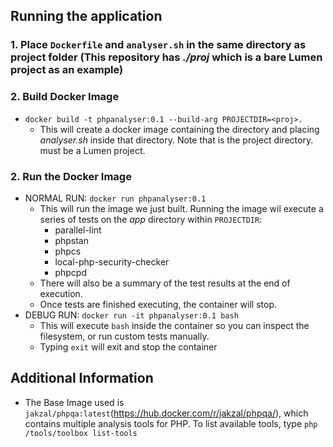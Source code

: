 ## Running the application
### 1. Place `Dockerfile` and `analyser.sh` in the same directory as project folder (This repository has *./proj* which is a bare Lumen project as an example)
### 2. Build Docker Image
- `docker build -t phpanalyser:0.1 --build-arg PROJECTDIR=<proj>.`
  - This will create a docker image containing the <proj> directory and placing *analyser.sh* inside that directory. Note that <proj> is the project directory. <proj> must be a Lumen project.
     
### 2. Run the Docker Image
- NORMAL RUN: `docker run phpanalyser:0.1`
  - This will run the image we just built. Running the image wil execute a series of tests on the *app* directory within `PROJECTDIR`:
    - parallel-lint
    - phpstan
    - phpcs
    - local-php-security-checker
    - phpcpd
  - There will also be a summary of the test results at the end of execution.
  - Once tests are finished executing, the container will stop.
- DEBUG RUN: `docker run -it phpanalyser:0.1 bash `
  - This will execute `bash` inside the container so you can inspect the filesystem, or run custom tests manually.
  - Typing `exit` will exit and stop the container

## Additional Information
- The Base Image used is `jakzal/phpqa:latest`(https://hub.docker.com/r/jakzal/phpqa/), which contains multiple analysis tools for PHP. To list available tools, type `php /tools/toolbox list-tools`